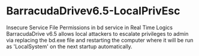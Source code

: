 # BarracudaDrivev6.5-LocalPrivEsc
Insecure Service File Permissions in bd service in Real Time Logics BarracudaDrive v6.5 allows local attackers to escalate privileges to admin via replacing the bd.exe file and restarting the computer where it will be run as 'LocalSystem' on the next startup automatically.
